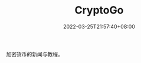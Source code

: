 ﻿---
weight: 
title: "CryptoGo"
description: "加密货币的新闻与教程"
date: 2022-03-25T21:57:40+08:00
lastmod: 2022-03-25T16:45:40+08:00
draft: false
authors: ["Metabd"]
featuredImage: "cryptogo.jpg"
link: ""
tags: ["元宇宙资讯","CryptoGo"]
categories: ["navigation"]
navigation: ["元宇宙资讯"]
lightgallery: true
toc: true
pinned: false
recommend: false
recommend1: false
---
加密货币的新闻与教程。
